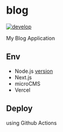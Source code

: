 # blog

[![develop](https://github.com/dsk52/blog/actions/workflows/develop.yml/badge.svg?branch=develop)](https://github.com/dsk52/blog/actions/workflows/develop.yml)

My Blog Application

## Env

-   Node.js [version](https://github.com/dsk52/blog/blob/master/.tool-versions)
-   Next.js
-   microCMS
-   Vercel

## Deploy

using Github Actions
